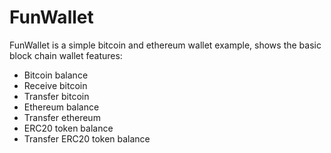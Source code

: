 # FunWallet
FunWallet is a simple bitcoin and ethereum wallet example, shows the basic block chain wallet features:

* Bitcoin balance
* Receive bitcoin
* Transfer bitcoin
* Ethereum balance
* Transfer ethereum
* ERC20 token balance
* Transfer ERC20 token balance
